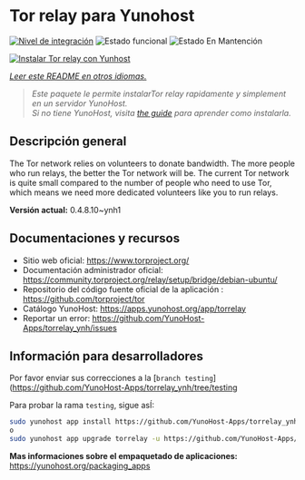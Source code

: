 <!--
Este archivo README esta generado automaticamente<https://github.com/YunoHost/apps/tree/master/tools/readme_generator>
No se debe editar a mano.
-->

# Tor relay para Yunohost

[![Nivel de integración](https://dash.yunohost.org/integration/torrelay.svg)](https://dash.yunohost.org/appci/app/torrelay) ![Estado funcional](https://ci-apps.yunohost.org/ci/badges/torrelay.status.svg) ![Estado En Mantención](https://ci-apps.yunohost.org/ci/badges/torrelay.maintain.svg)

[![Instalar Tor relay con Yunhost](https://install-app.yunohost.org/install-with-yunohost.svg)](https://install-app.yunohost.org/?app=torrelay)

*[Leer este README en otros idiomas.](./ALL_README.md)*

> *Este paquete le permite instalarTor relay rapidamente y simplement en un servidor YunoHost.*  
> *Si no tiene YunoHost, visita [the guide](https://yunohost.org/install) para aprender como instalarla.*

## Descripción general

The Tor network relies on volunteers to donate bandwidth. The more people who run relays, the better the Tor network will be. The current Tor network is quite small compared to the number of people who need to use Tor, which means we need more dedicated volunteers like you to run relays.

**Versión actual:** 0.4.8.10~ynh1
## Documentaciones y recursos

- Sitio web oficial: <https://www.torproject.org/>
- Documentación administrador oficial: <https://community.torproject.org/relay/setup/bridge/debian-ubuntu/>
- Repositorio del código fuente oficial de la aplicación : <https://github.com/torproject/tor>
- Catálogo YunoHost: <https://apps.yunohost.org/app/torrelay>
- Reportar un error: <https://github.com/YunoHost-Apps/torrelay_ynh/issues>

## Información para desarrolladores

Por favor enviar sus correcciones a la [`branch testing`](https://github.com/YunoHost-Apps/torrelay_ynh/tree/testing

Para probar la rama `testing`, sigue asÍ:

```bash
sudo yunohost app install https://github.com/YunoHost-Apps/torrelay_ynh/tree/testing --debug
o
sudo yunohost app upgrade torrelay -u https://github.com/YunoHost-Apps/torrelay_ynh/tree/testing --debug
```

**Mas informaciones sobre el empaquetado de aplicaciones:** <https://yunohost.org/packaging_apps>

